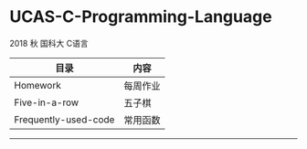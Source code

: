 # UCAS-C-Programming-Language

2018 秋 国科大 C语言

目录|内容
-|-
Homework|每周作业  
Five-in-a-row|五子棋   
Frequently-used-code|常用函数  

---

